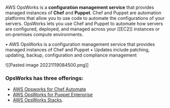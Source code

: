 AWS OpsWorks is a **configuration management service** that provides managed instances of **Chef** and **Puppet**. Chef and Puppet are automation platforms that allow you to use code to automate the configurations of your servers. OpsWorks lets you use Chef and Puppet to automate how servers are configured, deployed, and managed across your [[EC2]] instances or on-premises compute environments.

• AWS OpsWorks is a configuration management service that provides managed instances of Chef and Puppet
• Updates include patching, updating, backup, configuration and compliance management

![[Pasted image 20221119084500.png]]

### OpsWorks has three offerings:

*   [AWS Opsworks for Chef Automate](https://aws.amazon.com/opsworks/chefautomate/)
*   [AWS OpsWorks for Puppet Enterprise](https://aws.amazon.com/opsworks/puppetenterprise/)
*   [AWS OpsWorks Stacks](https://aws.amazon.com/opsworks/stacks/).